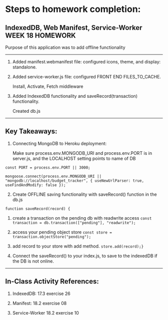 # Steps to homework completion:

## IndexedDB, Web Manifest, Service-Worker WEEK 18 HOMEWORK

Purpose of this application was to add offline functionality

---

1. Added manifest.webmanifest file: configured icons, theme, and display: standalone.

2. Added service-worker.js file: configured FRONT END FILES_TO_CACHE. 

    Install, Activate, Fetch middleware

3. Added IndexedDB functionality and saveRecord(transaction) functionality. 

    Created db.js 

---

## Key Takeaways:

1. Connecting MongoDB to Heroku deployment: 

    Make sure process.env.MONGODB_URI and process.env.PORT is in server.js, and the LOCALHOST setting points to name of DB

`const PORT = process.env.PORT || 3000;`

`mongoose.connect(process.env.MONGODB_URI || "mongodb://localhost/budget_tracker", {
  useNewUrlParser: true,
  useFindAndModify: false
});`

2. Create OFFLINE saving functionality with saveRecord() function in the db.js

`function saveRecord(record) {`

  1. create a transaction on the pending db with readwrite access
  `const transaction = db.transaction(["pending"], "readwrite");`

  2. access your pending object store
  `const store = transaction.objectStore("pending");`

  3. add record to your store with add method.
 `store.add(record);}`
    
3. Connect the saveRecord() to your index.js, to save to the indexedDB if the DB is not online. 
---

## In-Class Activity References:

1. IndexedDB: 
    17.3 exercise 26 

2. Manifest:
    18.2 exercise 08

3. Service-Worker
    18.2 exercise 10
